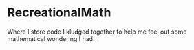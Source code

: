 # RecreationalMath
Where I store code I kludged together to help me feel out some mathematical wondering I had.
